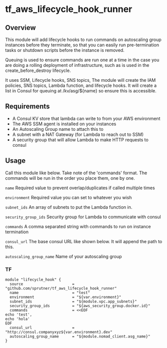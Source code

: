 # tf_aws_lifecycle_hook_runner

## Overview

This module will add lifecycle hooks to run commands on autoscaling group instances before they terminate, so that you can easily run pre-termination tasks or shutdown scripts before the instance is removed.

Queuing is used to ensure commands are run one at a time in the case you are doing a rolling deployment of infrastructure, such as is used in the create_before_destroy lifecycle.

It uses SSM, Lifecycle hooks, SNS topics,
The module will create the IAM policies, SNS topics, Lambda function, and lifecycle hooks. It will create a list in Consul for queuing at /kv/asg/${name} so ensure this is accessible.

## Requirements

- A Consul KV store that lambda can write to from your AWS environment
- The AWS SSM agent is installed on your instances
- An Autoscaling Group name to attach this to
- A subnet with a NAT Gateway (for Lambda to reach out to SSM)
- A security group that will allow Lambda to make HTTP requests to consul

## Usage

Call this module like below.
Take note of the 'commands' format. The commands will be run in the order you place them, one by one.

`name` Required value to prevent overlap/duplicates if called multiple times

`environment` Required value you can set to whatever you wish

`subnet_ids` An array of subnets to put the Lambda function in.

`security_group_ids` Security group for Lambda to communicate with consul

`commands` A comma separated string with commands to run on instance termination

`consul_url` The base consul URL like shown below. It will append the path to this.

`autoscaling_group_name` Name of your autoscaling group

### TF

```hcl
module "lifecycle_hook" {
  source                      = "github.com/sprutner/tf_aws_lifecycle_hook_runner"
  name                        = "test"
  environment                 = "${var.environment}"
  subnet_ids                  = "${module.vpc.app_subnets}"
  security_group_ids          = "${aws_security_group.docker.id}"
  commands                    = <<EOF
echo 'test',
echo 'hola'
EOF
  consul_url                  = "http://consul.companyxyz${var.environment}.dev"
  autoscaling_group_name      = "${module.nomad_client.asg_name}"
}
```
